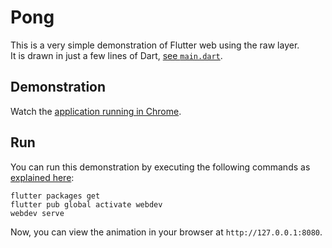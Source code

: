 # Pong

This is a very simple demonstration of Flutter web using the raw layer.  
It is drawn in just a few lines of Dart, [see `main.dart`][main].

## Demonstration

Watch the [application running in Chrome][demo].

## Run

You can run this demonstration by executing the following commands as [explained here][]:

```
flutter packages get
flutter pub global activate webdev
webdev serve
```

Now, you can view the animation in your browser at `http://127.0.0.1:8080`.

[//]: # (comment)

[main]: https://github.com/creativecreatorormaybenot/pong/blob/master/lib/main.dart
[demo]: https://i.imgur.com/bMEaMU8.mp4
[explained here]: https://github.com/flutter/flutter_web#getting-stateless-hot-reload-with-webdev
